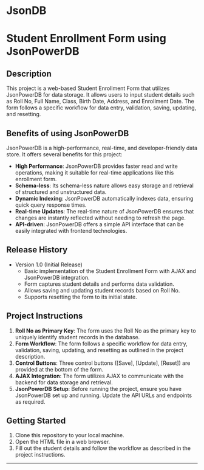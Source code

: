 # JsonDB
# Student Enrollment Form using JsonPowerDB

## Description
This project is a web-based Student Enrollment Form that utilizes JsonPowerDB for data storage. It allows users to input student details such as Roll No, Full Name, Class, Birth Date, Address, and Enrollment Date. The form follows a specific workflow for data entry, validation, saving, updating, and resetting.

## Benefits of using JsonPowerDB
JsonPowerDB is a high-performance, real-time, and developer-friendly data store. It offers several benefits for this project:
- **High Performance**: JsonPowerDB provides faster read and write operations, making it suitable for real-time applications like this enrollment form.
- **Schema-less**: Its schema-less nature allows easy storage and retrieval of structured and unstructured data.
- **Dynamic Indexing**: JsonPowerDB automatically indexes data, ensuring quick query response times.
- **Real-time Updates**: The real-time nature of JsonPowerDB ensures that changes are instantly reflected without needing to refresh the page.
- **API-driven**: JsonPowerDB offers a simple API interface that can be easily integrated with frontend technologies.

## Release History
- Version 1.0 (Initial Release)
    - Basic implementation of the Student Enrollment Form with AJAX and JsonPowerDB integration.
    - Form captures student details and performs data validation.
    - Allows saving and updating student records based on Roll No.
    - Supports resetting the form to its initial state.

## Project Instructions
1. **Roll No as Primary Key**: The form uses the Roll No as the primary key to uniquely identify student records in the database.
2. **Form Workflow**: The form follows a specific workflow for data entry, validation, saving, updating, and resetting as outlined in the project description.
3. **Control Buttons**: Three control buttons ([Save], [Update], [Reset]) are provided at the bottom of the form.
4. **AJAX Integration**: The form utilizes AJAX to communicate with the backend for data storage and retrieval.
5. **JsonPowerDB Setup**: Before running the project, ensure you have JsonPowerDB set up and running. Update the API URLs and endpoints as required.

## Getting Started
1. Clone this repository to your local machine.
2. Open the HTML file in a web browser.
3. Fill out the student details and follow the workflow as described in the project instructions.

---
